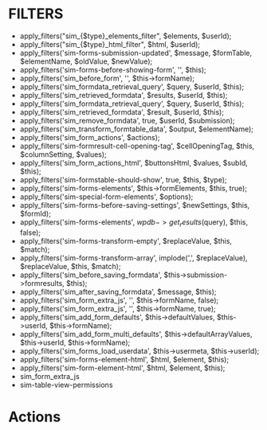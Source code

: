 # FILTERS
- apply_filters("sim_{$type}_elements_filter", $elements, $userId);
- apply_filters("sim_{$type}_html_filter", $html, $userId);
- apply_filters('sim-forms-submission-updated', $message, $formTable, $elementName, $oldValue, $newValue);
- apply_filters('sim-forms-before-showing-form', '', $this);
- apply_filters('sim_before_form', '', $this->formName);
- apply_filters('sim_formdata_retrieval_query', $query, $userId, $this);
- apply_filters('sim_retrieved_formdata', $results, $userId, $this);
- apply_filters('sim_formdata_retrieval_query', $query, $userId, $this);
- apply_filters('sim_retrieved_formdata', $result, $userId, $this);
- apply_filters('sim_remove_formdata', true, $userId, $submission);
- apply_filters('sim_transform_formtable_data', $output, $elementName);
- apply_filters('sim_form_actions', $actions);
- apply_filters('sim-formresult-cell-opening-tag', $cellOpeningTag, $this, $columnSetting, $values);
- apply_filters('sim_form_actions_html', $buttonsHtml, $values, $subId, $this);
- apply_filters('sim-formstable-should-show', true, $this, $type);
- apply_filters('sim-forms-elements', $this->formElements, $this, true);
- apply_filters('sim-special-form-elements', $options);
- apply_filters('sim-forms-before-saving-settings', $newSettings, $this, $formId);
- apply_filters('sim-forms-elements', $wpdb->get_results($query), $this, false);
- apply_filters('sim-forms-transform-empty', $replaceValue, $this, $match);
- apply_filters('sim-forms-transform-array', implode(',', $replaceValue), $replaceValue, $this, $match);
- apply_filters('sim_before_saving_formdata', $this->submission->formresults, $this);
- apply_filters('sim_after_saving_formdata', $message, $this);
- apply_filters('sim_form_extra_js', '', $this->formName, false);
- apply_filters('sim_form_extra_js', '', $this->formName, true);
- apply_filters('sim_add_form_defaults', $this->defaultValues, $this->userId, $this->formName);
- apply_filters('sim_add_form_multi_defaults', $this->defaultArrayValues, $this->userId, $this->formName);
- apply_filters('sim_forms_load_userdata', $this->usermeta, $this->userId);
- apply_filters('sim-forms-element-html', $html, $element, $this);
- apply_filters('sim-form-element-html', $html, $element, $this);
- sim_form_extra_js
- sim-table-view-permissions

# Actions
